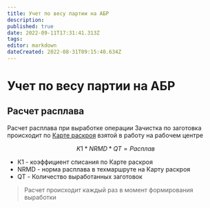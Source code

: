 ```yaml
---
title: Учет по весу партии на АБР
description: 
published: true
date: 2022-09-11T17:31:41.313Z
tags: 
editor: markdown
dateCreated: 2022-08-31T09:15:40.634Z
---
```


# Учет по весу партии на АБР

## Расчет расплава

Расчет расплава при выработке операции Зачистка по заготовка происходит по [Карте раскроя](../../../pdm/pdm-tpp/karty-raskroya/karty-raskroya-dlya-rt-1/karty-raskroya-mld.md) взятой в работу на рабочем центре

$$
K1 * NRMD * QT=Расплав
$$

* К1 - коэффициент списания по Карте раскроя
* NRMD - норма расплава в техмаршруте на Карту раскроя
* QT - Количество выработанных заготовок

>Расчет происходит каждый раз в момент формирования выработки